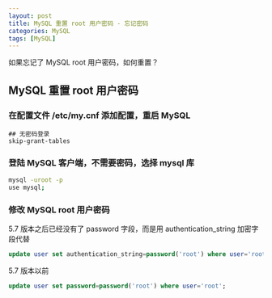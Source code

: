 ```yaml
---
layout: post
title: MySQL 重置 root 用户密码 - 忘记密码
categories: MySQL
tags: [MySQL]
---
```


如果忘记了 MySQL root 用户密码，如何重置？

## MySQL 重置 root 用户密码

### 在配置文件 /etc/my.cnf 添加配置，重启 MySQL

```
## 无密码登录
skip-grant-tables
```

### 登陆 MySQL 客户端，不需要密码，选择 mysql 库

```bash
mysql -uroot -p
use mysql;
```

### 修改 MySQL root 用户密码

5.7 版本之后已经没有了 password 字段，而是用 authentication_string 加密字段代替

```sql
update user set authentication_string=password('root') where user='root';
```

5.7 版本以前
```sql
update user set password=password('root') where user='root';
```
